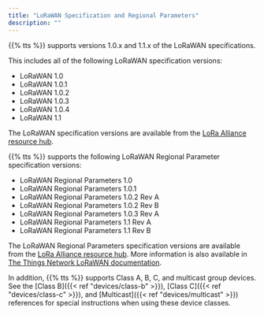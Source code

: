 ```yaml
---
title: "LoRaWAN Specification and Regional Parameters"
description: ""
---
```


{{% tts %}} supports versions 1.0.x and 1.1.x of the LoRaWAN specifications.

<!--more-->

This includes all of the following LoRaWAN specification versions:

- LoRaWAN 1.0
- LoRaWAN 1.0.1
- LoRaWAN 1.0.2
- LoRaWAN 1.0.3
- LoRaWAN 1.0.4
- LoRaWAN 1.1

The LoRaWAN specification versions are available from the [LoRa Alliance resource hub](https://lora-alliance.org/resource-hub/).

{{% tts %}} supports the following LoRaWAN Regional Parameter specification versions:

- LoRaWAN Regional Parameters 1.0
- LoRaWAN Regional Parameters 1.0.1
- LoRaWAN Regional Parameters 1.0.2 Rev A
- LoRaWAN Regional Parameters 1.0.2 Rev B
- LoRaWAN Regional Parameters 1.0.3 Rev A
- LoRaWAN Regional Parameters 1.1 Rev A
- LoRaWAN Regional Parameters 1.1 Rev B

The LoRaWAN Regional Parameters specification versions are available from the [LoRa Alliance resource hub](https://lora-alliance.org/resource-hub/). More information is also available in [The Things Network LoRaWAN documentation](https://www.thethingsnetwork.org/docs/lorawan/regional-parameters/).

In addition, {{% tts %}} supports Class A, B, C, and multicast group devices. See the [Class B]({{< ref "devices/class-b" >}}), [Class C]({{< ref "devices/class-c" >}}), and [Multicast]({{< ref "devices/multicast" >}}) references for special instructions when using these device classes.
